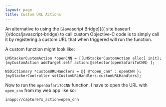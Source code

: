 ```yaml
---
layout: page
title: Custom URL Actions 
---
```

An alternative to using the [Javascript Bridge]({{ site.baseurl }}/docs/javascript-bridge) to call custom Objective-C code is to simply call it by registering a custom URL that when triggered will run the function.

A custom function might look like:

```
LMStackerCustomAction *openCNN = [[LMStackerCustomAction alloc] init];
[myCustomAction addTarget:self action:@selector(openSafariToCNN) ];
    
NSDictionary *customURLHandlers = @{ @"open_cnn" : openCNN };
[myStackerController setCustomURLHandlers:customURLHandlers];
```

Now to run the `openSafariToCNN` function, I have to open the URL with `open_cnn` from my web app like so:

```
inapp://capture?x_action=open_cnn
```

